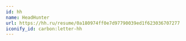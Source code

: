 ```yaml
---
id: hh
name: HeadHunter
url: https://hh.ru/resume/0a180974ff0e7d97790039ed1f623036707277
iconify_id: carbon:letter-hh
---
```



